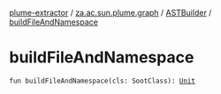 [plume-extractor](../../index.md) / [za.ac.sun.plume.graph](../index.md) / [ASTBuilder](index.md) / [buildFileAndNamespace](./build-file-and-namespace.md)

# buildFileAndNamespace

`fun buildFileAndNamespace(cls: SootClass): `[`Unit`](https://kotlinlang.org/api/latest/jvm/stdlib/kotlin/-unit/index.html)